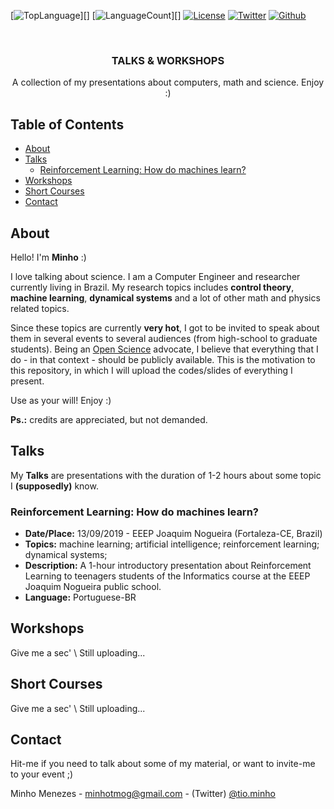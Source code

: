 <!-- PROJECT SHIELDS -->
<!--
*** I'm using markdown "reference style" links for readability.
*** Reference links are enclosed in brackets [ ] instead of parentheses ( ).
*** See the bottom of this document for the declaration of the reference variables
*** for contributors-url, forks-url, etc. This is an optional, concise syntax you may use.
*** https://www.markdownguide.org/basic-syntax/#reference-style-links
-->
[![TopLanguage][toplanguage-shield]][]
[![LanguageCount][languagecount-shield]][]
[![License][license-shield]][license-url]
[![Twitter][twitter-shield]][twitter-url]
[![Github][githubsocial-shield]][githubsocial-url]

<!-- PROJECT LOGO -->
<br />
<p align="center">
  <h3 align="center">TALKS & WORKSHOPS</h3>

  <p align="center">
    A collection of my presentations about computers, math and science. Enjoy :)
  </p>
</p>


<!-- TABLE OF CONTENTS -->
## Table of Contents

* [About](#about)
* [Talks](#talks)
  * [Reinforcement Learning: How do machines learn?](#reinforcement-learning:-how-do-machines-learn?)
* [Workshops](#workshops)
* [Short Courses](#short-courses)
* [Contact](#contact)


<!-- ABOUT -->
## About
Hello! I'm **Minho** :)

I love talking about science. I am a Computer Engineer and researcher currently living in Brazil. My research topics includes __control theory__, __machine learning__, __dynamical systems__ and a lot of other math and physics related topics.

Since these topics are currently __very hot__, I got to be invited to speak about them in several events to several audiences (from high-school to graduate students). Being an [Open Science](https://en.wikipedia.org/wiki/Open_science) advocate, I believe that everything that I do - in that context - should be publicly available. This is the motivation to this repository, in which I will upload the codes/slides of everything I present.

Use as your will! Enjoy :)

__Ps.:__ credits are appreciated, but not demanded.


<!-- TALKS -->
## Talks

My **Talks** are presentations with the duration of 1-2 hours about some topic I __(supposedly)__ know.

### Reinforcement Learning: How do machines learn?

* **Date/Place:**  13/09/2019 - EEEP Joaquim Nogueira (Fortaleza-CE, Brazil)
* **Topics:** machine learning; artificial intelligence; reinforcement learning; dynamical systems; 
* **Description:** A 1-hour introductory presentation about Reinforcement Learning to teenagers students of the Informatics course at the EEEP Joaquim Nogueira public school.
* **Language:** Portuguese-BR


<!-- WORKSHOPS -->
## Workshops

Give me a sec' \ Still uploading... 

<!-- SHORT COURSES -->
## Short Courses

Give me a sec' \ Still uploading... 


<!-- CONTACT -->
## Contact

Hit-me if you need to talk about some of my material, or want to invite-me to your event ;)

Minho Menezes - minhotmog@gmail.com - (Twitter) [@tio.minho](https://twitter.com/tio_minho)


<!-- MARKDOWN LINKS & IMAGES -->
<!-- https://www.markdownguide.org/basic-syntax/#reference-style-links -->
[toplanguage-shield]: https://img.shields.io/github/languages/top/tiominho/TalksWorkshops?style=flat-square
[languagecount-shield]: https://img.shields.io/github/languages/count/tiominho/TalksWorkshops?style=flat-square
[twitter-shield]: https://img.shields.io/twitter/follow/tio_minho?label=Follow%20me%21&style=social
[twitter-url]: https://twitter.com/tio_minho
[githubsocial-shield]: https://img.shields.io/github/stars/tiominho/TalksWorkshops?style=social
[githubsocial-url]: https://github.com/TioMinho/TalksWorkshops/stargazers
[license-shield]: https://img.shields.io/github/license/tiominho/TalksWorkshops?style=flat-square
[license-url]: https://github.com/TioMinho/TalksWorkshops/blob/master/license.md